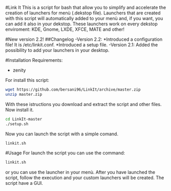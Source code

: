 #Link It
This is a script for bash that allow you to simplify and accelerate the creation of launchers for menù (.dekstop file). 
Launchers that are created with this script will automatically added to your menù and, if you want, you can add it also in your dekstop. These launchers work on every dekstop enviroment: KDE, Gnome, LXDE, XFCE, MATE and other! 

#New version 2.2!
##Changelog
-Version 2.2: 
	*Introduced a configuration file! It is /etc/linkit.conf.
	*Introduced a setup file.
-Version 2.1: Added the possibility to add your launchers in your desktop.

#Installation
Requirements:
- zenity

For install this script:
```sh
wget https://github.com/bersani96/LinkIt/archive/master.zip
unzip master.zip
```
With these istructions you download and extract the script and other files. Now install it.
```sh
cd LinkIt-master
./setup.sh
```
Now you can launch the script with a simple comand.
```sh
linkit.sh
```

#Usage
For launch the script you can use the command:
```sh
linkit.sh
```
or you can use the launcher in your menù. After you have launched the script, follow the execution and your custom launchers will be created.
The script have a GUI.
